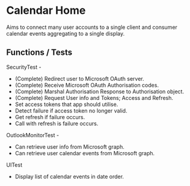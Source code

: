# Calendar Home

Aims to connect many user accounts to a single client and consumer calendar events aggregating to a single display.

## Functions / Tests

SecurityTest - 

- (Complete) Redirect user to Microsoft OAuth server.
- (Complete) Receive Microsoft OAuth Authorisation codes.
- (Complete) Marshal Authorisation Response to Authorisation object.
- (Complete) Request User info and Tokens; Access and Refresh.
- Set access tokens that app should utilise.
- Detect failure if access token no longer valid.
- Get refresh if failure occurs.
- Call with refresh is failure occurs.

OutlookMonitorTest -

- Can retrieve user info from Microsoft graph.
- Can retrieve user calendar events from Microsoft graph.

UITest

- Display list of calendar events in date order.

